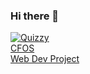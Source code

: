 ### Hi there 👋

[![Quizzy](https://img.shields.io/badge/JS-Quizzy-blue)](https://serrano1314.github.io/Quizzy/index.html)<br>
[CFOS](https://janemery46.github.io/CFOS/)<br>
[Web Dev Project](https://janemery46.github.io/web-dev-final-output/index.html)<br>


<!--
**janemery46/janemery46** is a ✨ _special_ ✨ repository because its `README.md` (this file) appears on your GitHub profile.

Here are some ideas to get you started:

- 🔭 I’m currently working on ...
- 🌱 I’m currently learning ...
- 👯 I’m looking to collaborate on ...
- 🤔 I’m looking for help with ...
- 💬 Ask me about ...
- 📫 How to reach me: ...
- 😄 Pronouns: ...
- ⚡ Fun fact: ...
-->
